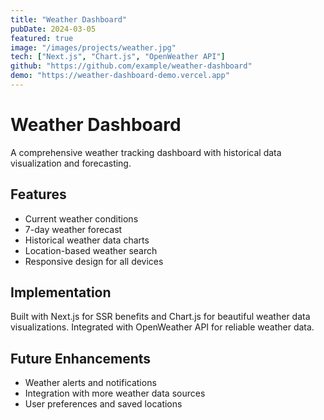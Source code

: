 ```yaml
---
title: "Weather Dashboard"
pubDate: 2024-03-05
featured: true
image: "/images/projects/weather.jpg"
tech: ["Next.js", "Chart.js", "OpenWeather API"]
github: "https://github.com/example/weather-dashboard"
demo: "https://weather-dashboard-demo.vercel.app"
---
```


# Weather Dashboard

A comprehensive weather tracking dashboard with historical data visualization and forecasting.

## Features

- Current weather conditions
- 7-day weather forecast
- Historical weather data charts
- Location-based weather search
- Responsive design for all devices

## Implementation

Built with Next.js for SSR benefits and Chart.js for beautiful weather data visualizations. Integrated with OpenWeather API for reliable weather data.

## Future Enhancements

- Weather alerts and notifications
- Integration with more weather data sources
- User preferences and saved locations